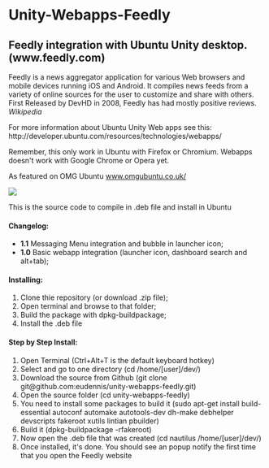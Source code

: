 Unity-Webapps-Feedly
===================

<h2>Feedly integration with Ubuntu Unity desktop. (www.feedly.com)</h2>

<p>Feedly is a news aggregator application for various Web browsers and mobile devices running iOS and Android. It compiles news feeds from a variety of online sources for the user to customize and share with others. First Released by DevHD in 2008, Feedly has had mostly positive reviews. <cite>Wikipedia</cite></p>

<p>For more information about Ubuntu Unity Web apps see this: http://developer.ubuntu.com/resources/technologies/webapps/</p>

<p>Remember, this only work in Ubuntu with Firefox or Chromium. Webapps doesn't work with Google Chrome or Opera yet.</p>

<p>As featured on OMG Ubuntu <a href="http://www.omgubuntu.co.uk/2013/05/unity-webapp-for-feedly" target="_blank" title="Check it on OMG Ubuntu">www.omgubuntu.co.uk/</a></p>
<img src="http://www.omgubuntu.co.uk/wp-content/uploads/2013/05/unity-web-app-feedly.jpg">

<p>This is the source code to compile in .deb file and install in Ubuntu</p>

<h4>Changelog:</h4>
<ul>
<li><strong>1.1</strong> Messaging Menu integration and bubble in launcher icon;</li>
<li><strong>1.0</strong> Basic webapp integration (launcher icon, dashboard search and alt+tab);</li>
</ul>

<h4>Installing:</h4>

<ol>
<li>Clone thie repository (or download .zip file);</li>
<li>Open terminal and browse to that folder;</li>
<li>Build the package with dpkg-buildpackage;</li>
<li>Install the .deb file</li>
</ol>

<h4>Step by Step Install:</h4>
<ol>
	<li>Open Terminal (Ctrl+Alt+T is the default keyboard hotkey)</li>
	<li>Select and go to one directory (cd /home/[user]/dev/)</li>
	<li>Download the source from Github (git clone git@github.com:eudennis/unity-webapps-feedly.git)</li>
	<li>Open the source folder (cd unity-webapps-feedly)</li>
	<li>You need to install some packages to build it (sudo apt-get install build-essential autoconf automake autotools-dev dh-make debhelper devscripts fakeroot xutils lintian pbuilder)</li>
	<li>Build it (dpkg-buildpackage -rfakeroot)</li>
	<li>Now open the .deb file that was created (cd nautilus /home/[user]/dev/)</li>
	<li>Once installed, it's done. You should see an popup notify the first time that you open the Feedly website</li>
</ol>

